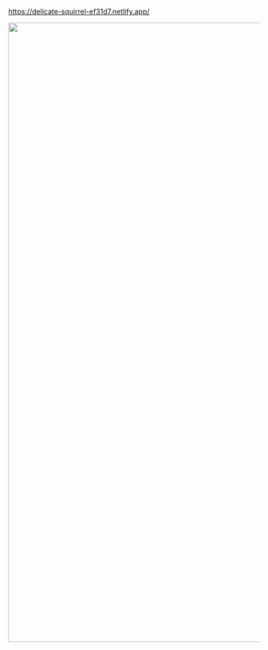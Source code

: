 https://delicate-squirrel-ef31d7.netlify.app/

<div align="center">
<img width="1241" alt="주사위게임" src="https://github.com/Attainy/pomodoro/assets/111291076/5bab8ca3-ae16-456c-963a-dbf0d1638671">
</div>
